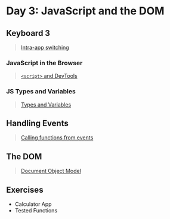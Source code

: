 Day 3: JavaScript and the DOM
===

## Keyboard 3

> [Intra-app switching](./notes/keyboard.md)

### JavaScript in the Browser

> [`<script>` and DevTools](./notes/script.md)

### JS Types and Variables

> [Types and Variables](./notes/types-vars.md)

## Handling Events

> [Calling functions from events](./notes/handling-events.md)

## The DOM

> [Document Object Model](./notes/dom.md)

## Exercises

- Calculator App
- Tested Functions
